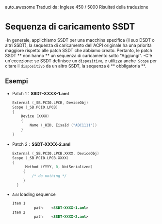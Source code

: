auto_awesome
Traduci da: Inglese
450 / 5000
Risultati della traduzione
# Sequenza di caricamento SSDT

-In generale, applichiamo SSDT per una macchina specifica (il suo DSDT o altri SSDT), la sequenza di caricamento dell'ACPI originale ha una priorità maggiore rispetto alle patch SSDT che abbiamo creato. Pertanto, le patch SSDT ** non hanno ** un sequenza di caricamento sotto "Aggiungi".
-C'è un'eccezione: se SSDT definisce un `dispositivo`, e utilizza anche` Scope` per citare il `dispositivo` da un altro SSDT, la sequenza è ** obbligatoria **.

## Esempi

- Patch 1：**SSDT-XXXX-1.aml**
  
  ```Swift
  External (_SB.PCI0.LPCB, DeviceObj)
  Scope (_SB.PCI0.LPCB)
  {
      Device (XXXX)
      {
          Name (_HID, EisaId ("ABC1111"))
      }
  }
  ```
  
- Patch 2：**SSDT-XXXX-2.aml**

  ```Swift
  External (_SB.PCI0.LPCB.XXXX, DeviceObj)
  Scope (_SB.PCI0.LPCB.XXXX)
  {
        Method (YYYY, 0, NotSerialized)
       {
           /* do nothing */
       }
    }
  ```
  
- `Add` loading sequence

  ```XML
  Item 1
            path    <SSDT-XXXX-1.aml>
  Item 2
            path    <SSDT-XXXX-2.aml>
  ```
